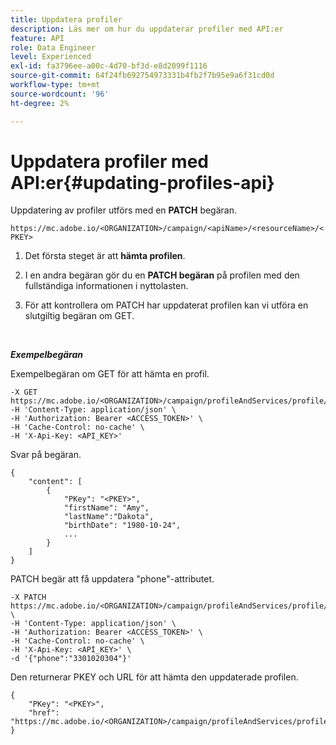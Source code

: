 ```yaml
---
title: Uppdatera profiler
description: Läs mer om hur du uppdaterar profiler med API:er
feature: API
role: Data Engineer
level: Experienced
exl-id: fa3796ee-a00c-4d70-bf3d-e8d2099f1116
source-git-commit: 64f24fb692754973331b4fb2f7b95e9a6f31cd0d
workflow-type: tm+mt
source-wordcount: '96'
ht-degree: 2%

---
```


# Uppdatera profiler med API:er{#updating-profiles-api}

Uppdatering av profiler utförs med en **PATCH** begäran.

`https://mc.adobe.io/<ORGANIZATION>/campaign/<apiName>/<resourceName>/<PKEY>`

1. Det första steget är att **hämta profilen**.

1. I en andra begäran gör du en **PATCH begäran** på profilen med den fullständiga informationen i nyttolasten.

1. För att kontrollera om PATCH har uppdaterat profilen kan vi utföra en slutgiltig begäran om GET.

<br/>

***Exempelbegäran***

Exempelbegäran om GET för att hämta en profil.

```
-X GET https://mc.adobe.io/<ORGANIZATION>/campaign/profileAndServices/profile/<PKEY>\
-H 'Content-Type: application/json' \
-H 'Authorization: Bearer <ACCESS_TOKEN>' \
-H 'Cache-Control: no-cache' \
-H 'X-Api-Key: <API_KEY>'
```

Svar på begäran.

```
{
    "content": [
        {
            "PKey": "<PKEY>",
            "firstName": "Amy",
            "lastName":"Dakota",
            "birthDate": "1980-10-24",
            ...
        }
    ]
}
```

PATCH begär att få uppdatera &quot;phone&quot;-attributet.

```
-X PATCH https://mc.adobe.io/<ORGANIZATION>/campaign/profileAndServices/profile/<PKEY> \
-H 'Content-Type: application/json' \
-H 'Authorization: Bearer <ACCESS_TOKEN>' \
-H 'Cache-Control: no-cache' \
-H 'X-Api-Key: <API_KEY>' \
-d '{"phone":"3301020304"}'
```

Den returnerar PKEY och URL för att hämta den uppdaterade profilen.

```
{
    "PKey": "<PKEY>",
    "href": "https://mc.adobe.io/<ORGANIZATION>/campaign/profileAndServices/profile/@2v1dr3ZKJveMDhAdh0MPnh9hNQQ93qb7AW6BNVVKknjwXvTZRBAgUqz1SNcB4ZndgjqOofx3BwBZYBftlmObISoM3rs"
}
```
